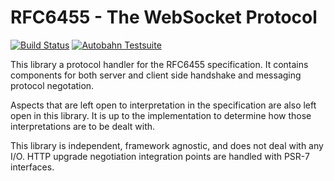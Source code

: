 # RFC6455 - The WebSocket Protocol

[![Build Status](https://travis-ci.org/ratchetphp/RFC6455.svg?branch=master)](https://travis-ci.org/ratchetphp/RFC6455)
[![Autobahn Testsuite](https://img.shields.io/badge/Autobahn-passing-brightgreen.svg)](http://socketo.me/reports/rfc-server/index.html)

This library a protocol handler for the RFC6455 specification.
It contains components for both server and client side handshake and messaging protocol negotation.

Aspects that are left open to interpretation in the specification are also left open in this library.
It is up to the implementation to determine how those interpretations are to be dealt with.

This library is independent, framework agnostic, and does not deal with any I/O.
HTTP upgrade negotiation integration points are handled with PSR-7 interfaces.
